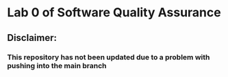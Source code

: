 # Lab 0 of Software Quality Assurance
## Disclaimer:
### This repository has not been updated due to a problem with pushing into the main branch
